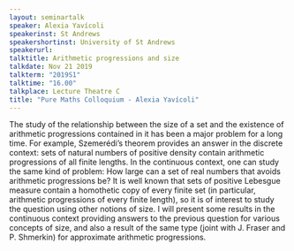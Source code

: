 ```yaml
---
layout: seminartalk
speaker: Alexia Yavícoli
speakerinst: St Andrews
speakershortinst: University of St Andrews
speakerurl: 
talktitle: Arithmetic progressions and size
talkdate: Nov 21 2019
talkterm: "2019S1"
talktime: "16.00"
talkplace: Lecture Theatre C
title: "Pure Maths Colloquium - Alexia Yavícoli"
---
```


 The study of the relationship between the size of a set and the existence of arithmetic progressions contained in it has been a major problem for a long time. For example, Szemerédi’s theorem provides an answer in the discrete context: sets of natural numbers of positive density contain arithmetic progressions of all finite lengths.  In the continuous context, one can study the same kind of problem: How large can a set of real numbers that avoids arithmetic progressions be? It is well known that sets of positive Lebesgue measure contain a homothetic copy of every finite set (in particular, arithmetic progressions of every finite length), so it is of interest to study the question using other notions of size. I will present some results in the continuous context providing answers to the previous question for various concepts of size, and also a result of the same type (joint with J. Fraser and P. Shmerkin) for approximate arithmetic progressions.